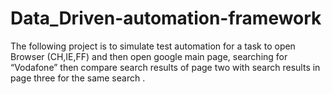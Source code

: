 # Data_Driven-automation-framework
The following project is to simulate test automation for a task to open Browser (CH,IE,FF) and then open google main page, searching for “Vodafone” then compare search results of page two with search results in page three for the same search .
